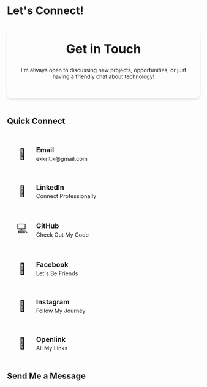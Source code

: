 # Let's Connect!

<div class="contact-header">
  <div class="contact-intro">
    <h2>Get in Touch</h2>
    <p>I'm always open to discussing new projects, opportunities, or just having a friendly chat about technology!</p>
  </div>
</div>

## Quick Connect

<div class="quick-links">
  <a href="mailto:ekkrit.k@gmail.com" class="contact-link email">
    <div class="icon">📧</div>
    <div class="details">
      <h3>Email</h3>
      <p>ekkrit.k@gmail.com</p>
    </div>
  </a>
  
  <a href="https://www.linkedin.com/in/ekkrit-kanchanasiri" target="_blank" class="contact-link linkedin">
    <div class="icon">💼</div>
    <div class="details">
      <h3>LinkedIn</h3>
      <p>Connect Professionally</p>
    </div>
  </a>

  <a href="https://github.com/AKKatung159" target="_blank" class="contact-link github">
    <div class="icon">💻</div>
    <div class="details">
      <h3>GitHub</h3>
      <p>Check Out My Code</p>
    </div>
  </a>

  <a href="https://www.facebook.com/ak.katung/" target="_blank" class="contact-link facebook">
    <div class="icon">👥</div>
    <div class="details">
      <h3>Facebook</h3>
      <p>Let's Be Friends</p>
    </div>
  </a>

  <a href="https://www.instagram.com/ak_katung" target="_blank" class="contact-link instagram">
    <div class="icon">📸</div>
    <div class="details">
      <h3>Instagram</h3>
      <p>Follow My Journey</p>
    </div>
  </a>

  <a href="https://www.openlink.co/akkatung" target="_blank" class="contact-link openlink">
    <div class="icon">🔗</div>
    <div class="details">
      <h3>Openlink</h3>
      <p>All My Links</p>
    </div>
  </a>
</div>

## Send Me a Message

<script setup>
import ContactForm from '../components/ContactForm.vue'
</script>

<ContactForm />

<style scoped>
.contact-header {
  text-align: center;
  margin: 2rem 0 3rem;
  padding: 2rem;
  background-color: var(--vp-c-bg-soft);
  border-radius: 12px;
  box-shadow: 0 4px 6px rgba(0, 0, 0, 0.1);
}

.contact-intro h2 {
  margin-top: 0;
  color: var(--vp-c-text-1);
  font-size: 2rem;
}

.contact-intro p {
  color: var(--vp-c-text-2);
  max-width: 600px;
  margin: 1rem auto;
}

.quick-links {
  display: grid;
  grid-template-columns: repeat(auto-fit, minmax(250px, 1fr));
  gap: 1rem;
  margin: 2rem 0;
}

.contact-link {
  display: flex;
  align-items: center;
  padding: 1.25rem;
  background-color: var(--vp-c-bg-soft);
  border-radius: 12px;
  text-decoration: none;
  color: inherit;
  transition: all 0.3s ease;
}

.contact-link:hover {
  transform: translateY(-2px);
  box-shadow: 0 4px 12px rgba(0, 0, 0, 0.15);
  text-decoration: none;
}

.icon {
  font-size: 1.75rem;
  margin-right: 1rem;
  min-width: 40px;
  text-align: center;
}

.details {
  flex: 1;
}

.details h3 {
  margin: 0;
  color: var(--vp-c-text-1);
  font-size: 1.1rem;
}

.details p {
  margin: 0.25rem 0 0;
  color: var(--vp-c-text-2);
  font-size: 0.9rem;
}

@media (max-width: 640px) {
  .contact-header {
    padding: 1.5rem;
    margin: 1rem 0 2rem;
  }

  .contact-intro h2 {
    font-size: 1.75rem;
  }

  .quick-links {
    grid-template-columns: 1fr;
  }

  .contact-link {
    padding: 1rem;
  }
}
</style>